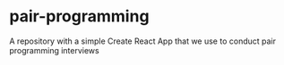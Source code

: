 # pair-programming
A repository with a simple Create React App that we use to conduct pair programming interviews
